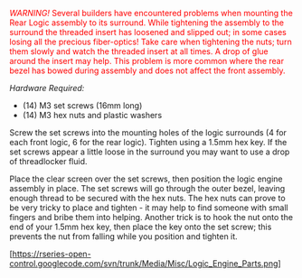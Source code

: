 <font color=red>*WARNING!* Several builders have encountered problems when mounting the Rear Logic assembly to its surround. While tightening the assembly to the surround the threaded insert has loosened and slipped out; in some cases losing all the precious fiber-optics! Take care when tightening the nuts; turn them slowly and watch the threaded insert at all times. A drop of glue around the insert may help. This problem is more common where the rear bezel has bowed during assembly and does not affect the front assembly.</font>

*Hardware Required:*
 * (14) M3 set screws (16mm long)
 * (14) M3 hex nuts and plastic washers

Screw the set screws into the mounting holes of the logic surrounds (4 for each front logic, 6 for the rear logic). Tighten using a 1.5mm hex key. If the set screws appear a little loose in the surround you may want to use a drop of threadlocker fluid.

Place the clear screen over the set screws, then position the logic engine assembly in place. The set screws will go through the outer bezel, leaving enough thread to be secured with the hex nuts. The hex nuts can prove to be very tricky to place and tighten - it may help to find someone with small fingers and bribe them into helping. Another trick is to hook the nut onto the end of your 1.5mm hex key, then place the key onto the set screw; this prevents the nut from falling while you position and tighten it.

[https://rseries-open-control.googlecode.com/svn/trunk/Media/Misc/Logic_Engine_Parts.png]